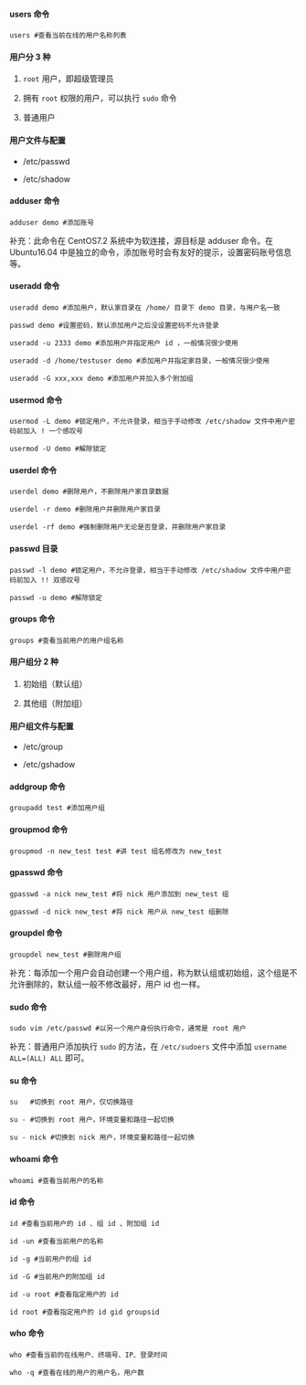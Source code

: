 #### users 命令

```
users #查看当前在线的用户名称列表
```

#### 用户分 3 种

1. `root` 用户，即超级管理员

2. 拥有 `root` 权限的用户，可以执行 `sudo` 命令

3. 普通用户

#### 用户文件与配置

- /etc/passwd

- /etc/shadow

#### adduser 命令

```
adduser demo #添加账号
```

补充：此命令在 CentOS7.2 系统中为软连接，源目标是 adduser 命令。在 Ubuntu16.04 中是独立的命令，添加账号时会有友好的提示，设置密码账号信息等。

#### useradd 命令

```
useradd demo #添加用户，默认家目录在 /home/ 目录下 demo 目录，与用户名一致

passwd demo #设置密码，默认添加用户之后没设置密码不允许登录

useradd -u 2333 demo #添加用户并指定用户 id ，一般情况很少使用

useradd -d /home/testuser demo #添加用户并指定家目录，一般情况很少使用

useradd -G xxx,xxx demo #添加用户并加入多个附加组
```

#### usermod 命令

```
usermod -L demo #锁定用户，不允许登录，相当于手动修改 /etc/shadow 文件中用户密码前加入 ! 一个感叹号

usermod -U demo #解除锁定
```

#### userdel 命令

```
userdel demo #删除用户，不删除用户家目录数据

userdel -r demo #删除用户并删除用户家目录

userdel -rf demo #强制删除用户无论是否登录，并删除用户家目录
```
#### passwd 目录

```
passwd -l demo #锁定用户，不允许登录，相当于手动修改 /etc/shadow 文件中用户密码前加入 !! 双感叹号

passwd -u demo #解除锁定
```

#### groups 命令

```
groups #查看当前用户的用户组名称
```

#### 用户组分 2 种

1. 初始组（默认组）

2. 其他组（附加组）

#### 用户组文件与配置

-  /etc/group

- /etc/gshadow


#### addgroup 命令

```
groupadd test #添加用户组
```

#### groupmod 命令

```
groupmod -n new_test test #讲 test 组名修改为 new_test
```

#### gpasswd  命令

```
gpasswd -a nick new_test #将 nick 用户添加到 new_test 组

gpasswd -d nick new_test #将 nick 用户从 new_test 组删除
```

#### groupdel 命令

```
groupdel new_test #删除用户组
```

补充：每添加一个用户会自动创建一个用户组，称为默认组或初始组，这个组是不允许删除的，默认组一般不修改最好，用户 id 也一样。

#### sudo 命令

```
sudo vim /etc/passwd #以另一个用户身份执行命令，通常是 root 用户
```

补充：普通用户添加执行 `sudo` 的方法，在 `/etc/sudoers` 文件中添加 `username ALL=(ALL) ALL` 即可。

#### su 命令

```
su   #切换到 root 用户，仅切换路径

su - #切换到 root 用户，环境变量和路径一起切换

su - nick #切换到 nick 用户，环境变量和路径一起切换
```

#### whoami 命令

```
whoami #查看当前用户的名称
```

#### id 命令

```
id #查看当前用户的 id 、组 id 、附加组 id 

id -un #查看当前用户的名称

id -g #当前用户的组 id

id -G #当前用户的附加组 id

id -u root #查看指定用户的 id

id root #查看指定用户的 id gid groupsid
```

#### who 命令

```
who #查看当前的在线用户、终端号、IP、登录时间

who -q #查看在线的用户的用户名，用户数
```